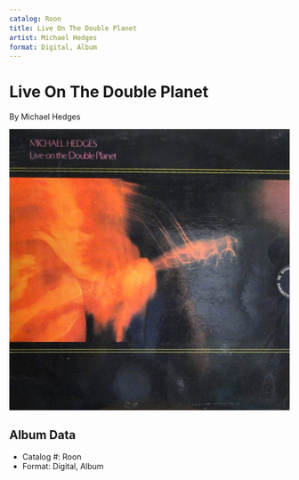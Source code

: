 ```yaml
---
catalog: Roon
title: Live On The Double Planet
artist: Michael Hedges
format: Digital, Album
---
```


# Live On The Double Planet

By Michael Hedges

![](../../assets/albumcovers/Michael_Hedges-Live_On_The_Double_Planet.png)

## Album Data

- Catalog #: Roon
- Format: Digital, Album

